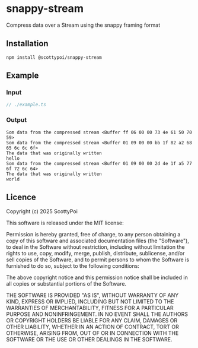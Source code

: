 # snappy-stream

Compress data over a Stream using the snappy framing format


## Installation

```
npm install @scottypoi/snappy-stream
```


## Example

### Input

```typescript
// ./example.ts
```

### Output

```
Som data from the compressed stream <Buffer ff 06 00 00 73 4e 61 50 70 59>
Som data from the compressed stream <Buffer 01 09 00 00 bb 1f 82 a2 68 65 6c 6c 6f>
The data that was originally written
hello
Som data from the compressed stream <Buffer 01 09 00 00 2d 4e 1f a5 77 6f 72 6c 64>
The data that was originally written
world
```



## Licence

Copyright (c) 2025 ScottyPoi

This software is released under the MIT license:

Permission is hereby granted, free of charge, to any person obtaining a copy
of this software and associated documentation files (the "Software"), to deal
in the Software without restriction, including without limitation the rights
to use, copy, modify, merge, publish, distribute, sublicense, and/or sell
copies of the Software, and to permit persons to whom the Software is
furnished to do so, subject to the following conditions:

The above copyright notice and this permission notice shall be included in
all copies or substantial portions of the Software.

THE SOFTWARE IS PROVIDED "AS IS", WITHOUT WARRANTY OF ANY KIND, EXPRESS OR
IMPLIED, INCLUDING BUT NOT LIMITED TO THE WARRANTIES OF MERCHANTABILITY,
FITNESS FOR A PARTICULAR PURPOSE AND NONINFRINGEMENT. IN NO EVENT SHALL THE
AUTHORS OR COPYRIGHT HOLDERS BE LIABLE FOR ANY CLAIM, DAMAGES OR OTHER
LIABILITY, WHETHER IN AN ACTION OF CONTRACT, TORT OR OTHERWISE, ARISING FROM,
OUT OF OR IN CONNECTION WITH THE SOFTWARE OR THE USE OR OTHER DEALINGS IN
THE SOFTWARE.
